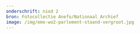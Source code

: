 ```yaml
---
onderschrift: niod 2
bron: Fotocollectie Anefo/Nationaal Archief
image: /img/emo-wo2-parlement-staand-vergroot.jpg
---
```

